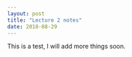 ```yaml
---
layout: post
title: "Lecture 2 notes"
date: 2018-08-29
---
```


This is a test, I will add more things soon.
